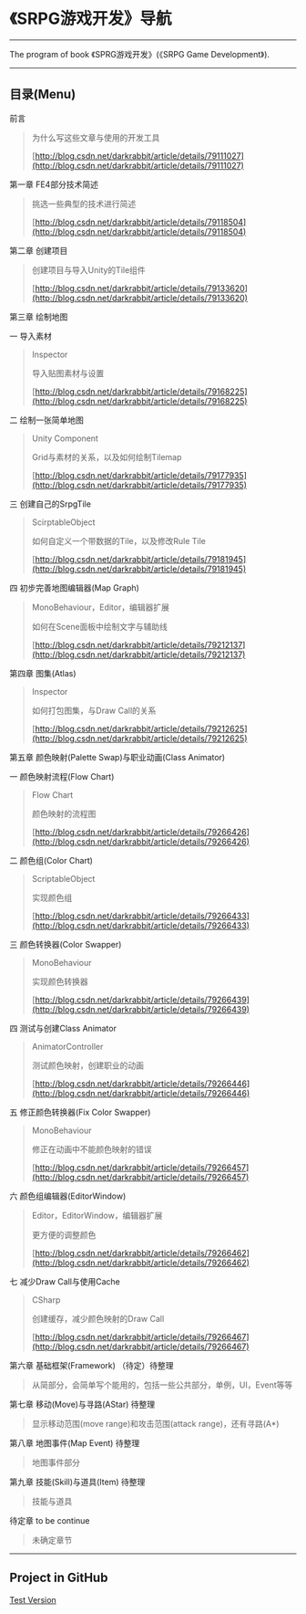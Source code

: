 # **《SRPG游戏开发》导航**

----------

The program of book 《SPRG游戏开发》(《SRPG Game Development》).

----------

## **目录(Menu)**

前言

>为什么写这些文章与使用的开发工具
>
>[http://blog.csdn.net/darkrabbit/article/details/79111027](http://blog.csdn.net/darkrabbit/article/details/79111027)

第一章 FE4部分技术简述

>挑选一些典型的技术进行简述
>
>[http://blog.csdn.net/darkrabbit/article/details/79118504](http://blog.csdn.net/darkrabbit/article/details/79118504)

第二章 创建项目

>创建项目与导入Unity的Tile组件
>
>[http://blog.csdn.net/darkrabbit/article/details/79133620](http://blog.csdn.net/darkrabbit/article/details/79133620)

第三章 绘制地图

一 导入素材

>Inspector
>
>导入贴图素材与设置
>
>[http://blog.csdn.net/darkrabbit/article/details/79168225](http://blog.csdn.net/darkrabbit/article/details/79168225)

二 绘制一张简单地图

>Unity Component
>
>Grid与素材的关系，以及如何绘制Tilemap
>
>[http://blog.csdn.net/darkrabbit/article/details/79177935](http://blog.csdn.net/darkrabbit/article/details/79177935)

三 创建自己的SrpgTile

>ScirptableObject
>
>如何自定义一个带数据的Tile，以及修改Rule Tile
>
>[http://blog.csdn.net/darkrabbit/article/details/79181945](http://blog.csdn.net/darkrabbit/article/details/79181945)

四 初步完善地图编辑器(Map Graph)

>MonoBehaviour，Editor，编辑器扩展
>
>如何在Scene面板中绘制文字与辅助线
>
>[http://blog.csdn.net/darkrabbit/article/details/79212137](http://blog.csdn.net/darkrabbit/article/details/79212137)

第四章 图集(Atlas)

>Inspector
>
>如何打包图集，与Draw Call的关系
>
>[http://blog.csdn.net/darkrabbit/article/details/79212625](http://blog.csdn.net/darkrabbit/article/details/79212625)

第五章 颜色映射(Palette Swap)与职业动画(Class Animator)

一 颜色映射流程(Flow Chart)

>Flow Chart
>
>颜色映射的流程图
>
>[http://blog.csdn.net/darkrabbit/article/details/79266426](http://blog.csdn.net/darkrabbit/article/details/79266426)

二 颜色组(Color Chart)
>ScriptableObject
>
>实现颜色组
>
>[http://blog.csdn.net/darkrabbit/article/details/79266433](http://blog.csdn.net/darkrabbit/article/details/79266433)

三 颜色转换器(Color Swapper)

>MonoBehaviour
>
>实现颜色转换器
>
>[http://blog.csdn.net/darkrabbit/article/details/79266439](http://blog.csdn.net/darkrabbit/article/details/79266439)

四 测试与创建Class Animator

>AnimatorController
>
>测试颜色映射，创建职业的动画
>
>[http://blog.csdn.net/darkrabbit/article/details/79266446](http://blog.csdn.net/darkrabbit/article/details/79266446)

五 修正颜色转换器(Fix Color Swapper)

>MonoBehaviour
>
>修正在动画中不能颜色映射的错误
>
>[http://blog.csdn.net/darkrabbit/article/details/79266457](http://blog.csdn.net/darkrabbit/article/details/79266457)

六 颜色组编辑器(EditorWindow)

>Editor，EditorWindow，编辑器扩展
>
>更方便的调整颜色
>
>[http://blog.csdn.net/darkrabbit/article/details/79266462](http://blog.csdn.net/darkrabbit/article/details/79266462)

七 减少Draw Call与使用Cache
>CSharp
>
>创建缓存，减少颜色映射的Draw Call
>
>[http://blog.csdn.net/darkrabbit/article/details/79266467](http://blog.csdn.net/darkrabbit/article/details/79266467)

第六章 基础框架(Framework) （待定）待整理

>从简部分，会简单写个能用的，包括一些公共部分，单例，UI，Event等等

第七章 移动(Move)与寻路(AStar) 待整理

>显示移动范围(move range)和攻击范围(attack range)，还有寻路(A*)

第八章 地图事件(Map Event) 待整理

>地图事件部分

第九章 技能(Skill)与道具(Item) 待整理

>技能与道具

待定章 to be continue

>未确定章节

----------

## **Project in GitHub**

[Test Version](https://github.com/DarkLop/book_srpg_dev)